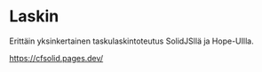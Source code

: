 # Laskin

Erittäin yksinkertainen taskulaskintoteutus SolidJSllä ja Hope-UIlla.

https://cfsolid.pages.dev/
